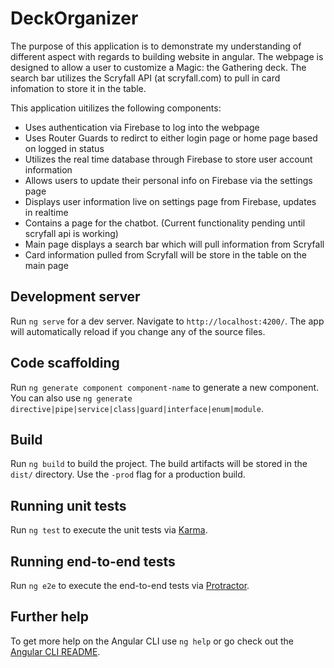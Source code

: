 # DeckOrganizer

The purpose of this application is to demonstrate my understanding of different aspect with regards to building website in angular.  The webpage is designed to allow a user to customize a Magic: the Gathering deck.  The search bar utilizes the Scryfall API (at scryfall.com) to pull in card infomation to store it in the table.  
  
This application uitilizes the following components:  
  - Uses authentication via Firebase to log into the webpage  
  - Uses Router Guards to redirct to either login page or home page based on logged in status  
  - Utilizes the real time database through Firebase to store user account information  
  - Allows users to update their personal info on Firebase via the settings page  
  - Displays user information live on settings page from Firebase, updates in realtime  
  - Contains a page for the chatbot. (Current functionality pending until scryfall api is working)  
  - Main page displays a search bar which will pull information from Scryfall
  - Card information pulled from Scryfall will be store in the table on the main page  
  
## Development server

Run `ng serve` for a dev server. Navigate to `http://localhost:4200/`. The app will automatically reload if you change any of the source files.

## Code scaffolding

Run `ng generate component component-name` to generate a new component. You can also use `ng generate directive|pipe|service|class|guard|interface|enum|module`.

## Build

Run `ng build` to build the project. The build artifacts will be stored in the `dist/` directory. Use the `-prod` flag for a production build.

## Running unit tests

Run `ng test` to execute the unit tests via [Karma](https://karma-runner.github.io).

## Running end-to-end tests

Run `ng e2e` to execute the end-to-end tests via [Protractor](http://www.protractortest.org/).

## Further help

To get more help on the Angular CLI use `ng help` or go check out the [Angular CLI README](https://github.com/angular/angular-cli/blob/master/README.md).
